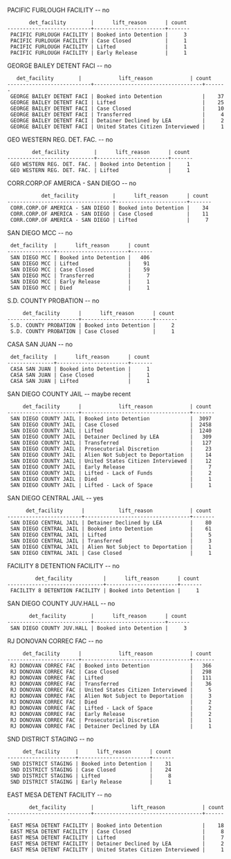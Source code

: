 PACIFIC FURLOUGH FACILITY -- no

           det_facility        |      lift_reason      | count
    ---------------------------+-----------------------+-------
     PACIFIC FURLOUGH FACILITY | Booked into Detention |     3
     PACIFIC FURLOUGH FACILITY | Case Closed           |     1
     PACIFIC FURLOUGH FACILITY | Lifted                |     1
     PACIFIC FURLOUGH FACILITY | Early Release         |     1

GEORGE BAILEY DETENT FACI -- no

       det_facility        |            lift_reason            | count
    ---------------------------+-----------------------------------+-------
     GEORGE BAILEY DETENT FACI | Booked into Detention             |    37
     GEORGE BAILEY DETENT FACI | Lifted                            |    25
     GEORGE BAILEY DETENT FACI | Case Closed                       |    10
     GEORGE BAILEY DETENT FACI | Transferred                       |     4
     GEORGE BAILEY DETENT FACI | Detainer Declined by LEA          |     2
     GEORGE BAILEY DETENT FACI | United States Citizen Interviewed |     1

GEO WESTERN REG. DET. FAC. -- no

            det_facility        |      lift_reason      | count
    ----------------------------+-----------------------+-------
     GEO WESTERN REG. DET. FAC. | Booked into Detention |     1
     GEO WESTERN REG. DET. FAC. | Lifted                |     1

CORR.CORP.OF AMERICA - SAN DIEGO -- no

               det_facility           |      lift_reason      | count
    ----------------------------------+-----------------------+-------
     CORR.CORP.OF AMERICA - SAN DIEGO | Booked into Detention |    34
     CORR.CORP.OF AMERICA - SAN DIEGO | Case Closed           |    11
     CORR.CORP.OF AMERICA - SAN DIEGO | Lifted                |     7

SAN DIEGO MCC -- no

     det_facility  |      lift_reason      | count
    ---------------+-----------------------+-------
     SAN DIEGO MCC | Booked into Detention |   406
     SAN DIEGO MCC | Lifted                |    91
     SAN DIEGO MCC | Case Closed           |    59
     SAN DIEGO MCC | Transferred           |     7
     SAN DIEGO MCC | Early Release         |     1
     SAN DIEGO MCC | Died                  |     1

S.D. COUNTY PROBATION -- no

         det_facility      |      lift_reason      | count
    -----------------------+-----------------------+-------
     S.D. COUNTY PROBATION | Booked into Detention |     2
     S.D. COUNTY PROBATION | Case Closed           |     1

CASA SAN JUAN -- no

     det_facility  |      lift_reason      | count
    ---------------+-----------------------+-------
     CASA SAN JUAN | Booked into Detention |     1
     CASA SAN JUAN | Case Closed           |     1
     CASA SAN JUAN | Lifted                |     1

SAN DIEGO COUNTY JAIL -- maybe recent

         det_facility      |            lift_reason            | count
    -----------------------+-----------------------------------+-------
     SAN DIEGO COUNTY JAIL | Booked into Detention             |  3097
     SAN DIEGO COUNTY JAIL | Case Closed                       |  2458
     SAN DIEGO COUNTY JAIL | Lifted                            |  1240
     SAN DIEGO COUNTY JAIL | Detainer Declined by LEA          |   309
     SAN DIEGO COUNTY JAIL | Transferred                       |   127
     SAN DIEGO COUNTY JAIL | Prosecutorial Discretion          |    23
     SAN DIEGO COUNTY JAIL | Alien Not Subject to Deportation  |    14
     SAN DIEGO COUNTY JAIL | United States Citizen Interviewed |    12
     SAN DIEGO COUNTY JAIL | Early Release                     |     7
     SAN DIEGO COUNTY JAIL | Lifted - Lack of Funds            |     2
     SAN DIEGO COUNTY JAIL | Died                              |     1
     SAN DIEGO COUNTY JAIL | Lifted - Lack of Space            |     1

SAN DIEGO CENTRAL JAIL -- yes

          det_facility      |           lift_reason            | count
    ------------------------+----------------------------------+-------
     SAN DIEGO CENTRAL JAIL | Detainer Declined by LEA         |    80
     SAN DIEGO CENTRAL JAIL | Booked into Detention            |    61
     SAN DIEGO CENTRAL JAIL | Lifted                           |     5
     SAN DIEGO CENTRAL JAIL | Transferred                      |     3
     SAN DIEGO CENTRAL JAIL | Alien Not Subject to Deportation |     1
     SAN DIEGO CENTRAL JAIL | Case Closed                      |     1

FACILITY 8 DETENTION FACILITY -- no

             det_facility          |      lift_reason      | count
    -------------------------------+-----------------------+-------
     FACILITY 8 DETENTION FACILITY | Booked into Detention |     1

SAN DIEGO COUNTY JUV.HALL -- no

           det_facility        |      lift_reason      | count
    ---------------------------+-----------------------+-------
     SAN DIEGO COUNTY JUV.HALL | Booked into Detention |     3

RJ DONOVAN CORREC FAC -- no

         det_facility      |            lift_reason            | count
    -----------------------+-----------------------------------+-------
     RJ DONOVAN CORREC FAC | Booked into Detention             |   366
     RJ DONOVAN CORREC FAC | Case Closed                       |   298
     RJ DONOVAN CORREC FAC | Lifted                            |   111
     RJ DONOVAN CORREC FAC | Transferred                       |    36
     RJ DONOVAN CORREC FAC | United States Citizen Interviewed |     5
     RJ DONOVAN CORREC FAC | Alien Not Subject to Deportation  |     3
     RJ DONOVAN CORREC FAC | Died                              |     2
     RJ DONOVAN CORREC FAC | Lifted - Lack of Space            |     2
     RJ DONOVAN CORREC FAC | Early Release                     |     2
     RJ DONOVAN CORREC FAC | Prosecutorial Discretion          |     1
     RJ DONOVAN CORREC FAC | Detainer Declined by LEA          |     1

SND DISTRICT STAGING -- no

         det_facility     |      lift_reason      | count
    ----------------------+-----------------------+-------
     SND DISTRICT STAGING | Booked into Detention |    31
     SND DISTRICT STAGING | Case Closed           |    24
     SND DISTRICT STAGING | Lifted                |     8
     SND DISTRICT STAGING | Early Release         |     1

EAST MESA DETENT FACILITY -- no

           det_facility        |            lift_reason            | count
    ---------------------------+-----------------------------------+-------
     EAST MESA DETENT FACILITY | Booked into Detention             |    18
     EAST MESA DETENT FACILITY | Case Closed                       |     8
     EAST MESA DETENT FACILITY | Lifted                            |     7
     EAST MESA DETENT FACILITY | Detainer Declined by LEA          |     2
     EAST MESA DETENT FACILITY | United States Citizen Interviewed |     1
